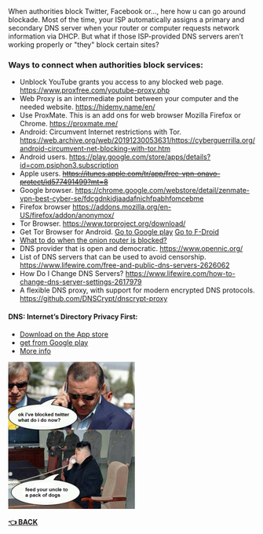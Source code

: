 When authorities block Twitter, Facebook or..., here how u can go around blockade. Most of the time, your ISP automatically assigns a primary and secondary DNS server when your router or computer requests network information via DHCP. But what if those ISP-provided DNS servers aren’t working properly or "they" block certain sites? 
### Ways to connect when authorities block services:
- Unblock YouTube grants you access to any blocked web page. https://www.proxfree.com/youtube-proxy.php
- Web Proxy is an intermediate point between your computer and the needed website. https://hidemy.name/en/
- Use ProxMate. This is an add ons for web browser Mozilla Firefox or Chrome. https://proxmate.me/
- Android: Circumvent Internet restrictions with Tor. https://web.archive.org/web/20191230053631/https://cyberguerrilla.org/android-circumvent-net-blocking-with-tor.htm
- Android users. https://play.google.com/store/apps/details?id=com.psiphon3.subscription
- Apple users. ~~https://itunes.apple.com/tr/app/free-vpn-onavo-protect/id577491499?mt=8~~
- Google browser. https://chrome.google.com/webstore/detail/zenmate-vpn-best-cyber-se/fdcgdnkidjaadafnichfpabhfomcebme
- Firefox browser https://addons.mozilla.org/en-US/firefox/addon/anonymox/
- Tor Browser. https://www.torproject.org/download/
- Get Tor Browser for Android. [Go to Google play](https://play.google.com/store/apps/details?id=org.torproject.torbrowser) [Go to F-Droid](https://support.torproject.org/tormobile/tormobile-7/)
- [What to do when the onion router is blocked?](w-t-d-w-Tor-i-blocked.png)
- DNS provider that is open and democratic. https://www.opennic.org/
- List of DNS servers that can be used to avoid censorship. https://www.lifewire.com/free-and-public-dns-servers-2626062
- How Do I Change DNS Servers? https://www.lifewire.com/how-to-change-dns-server-settings-2617979
- A flexible DNS proxy, with support for modern encrypted DNS protocols. https://github.com/DNSCrypt/dnscrypt-proxy

#### DNS: Internet’s Directory Privacy First:
- [Download on the App store](https://itunes.apple.com/us/app/1-1-1-1-faster-internet/id1423538627?mt=8)
- [get from Google play](https://play.google.com/store/apps/details?id=com.cloudflare.onedotonedotonedotone)
- [More info](https://1.1.1.1/dns/#explanation)

![](img/blockandnow.png)

__[:point_left: BACK](README.md)__
